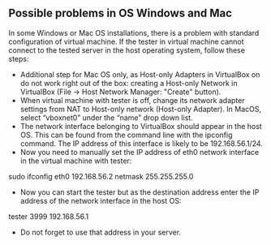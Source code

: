 ## Possible problems in OS Windows and Mac

In some Windows or Mac OS installations, there is a problem with standard configuration of virtual machine. If the tester in virtual machine cannot connect to the tested server in the host operating system, follow these steps:

* Additional step for Mac OS only, as Host-only Adapters in VirtualBox on do not work right out of the box: creating a Host-only Network in VirtualBox (File → Host Network Manager: "Create" button).
* When virtual machine with tester is off, change its network adapter settings from NAT to Host-only network (Host-only Adapter). In MacOS, select “vboxnet0” under the “name” drop down list.
* The network interface belonging to VirtualBox should appear in the host OS. This can be found from the command line with the ipconfig command. The IP address of this interface is likely to be 192.168.56.1/24.
* Now you need to manually set the IP address of eth0 network interface in the virtual machine with tester:

sudo ifconfig eth0 192.168.56.2 netmask 255.255.255.0

* Now you can start the tester but as the destination address enter the IP address of the network interface in the host OS:

tester 3999 192.168.56.1

* Do not forget to use that address in your server.